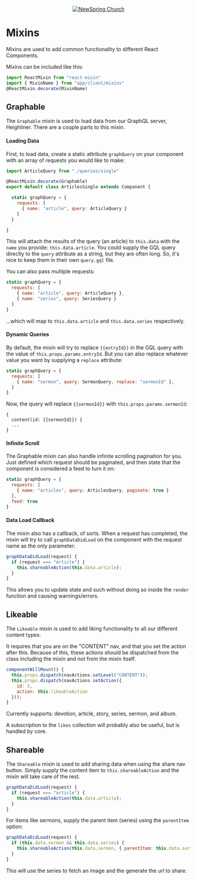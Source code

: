 <p align="center" >
  <a href="http://newspring.cc">
    <img src="https://s3.amazonaws.com/ns.images/newspring/icons/newspring-church-logo-black.png" alt="NewSpring Church" title="NewSpring Church" />
  </a>
</p>

Mixins
=======================

Mixins are used to add common functionality to different React Components.

Mixins can be included like this:

```javascript
import ReactMixin from "react-mixin"
import { MixinName } from "app/client/mixins"
@ReactMixin.decorate(MixinName)
```

## Graphable

The `Graphable` mixin is used to load data from our GraphQL server, Heighliner. There are a couple parts to this mixin.

#### Loading Data

First, to load data, create a static attribute `graphQuery` on your component with an array of requests you would like to make:

```javascript
import ArticleQuery from "./queries/single"

@ReactMixin.decorate(Graphable)
export default class ArticlesSingle extends Component {

  static graphQuery = {
    requests: [
      { name: "article", query: ArticleQuery }
    ]
  }

}
```

This will attach the results of the query (an article) to `this.data` with the `name` you provide: `this.data.article`. You could supply the GQL query directly to the `query` attribute as a string, but they are often long. So, it's nice to keep them in their own `query.gql` file.

You can also pass multiple requests:

```javascript
static graphQuery = {
  requests: [
    { name: "article", query: ArticleQuery },
    { name: "series", query: SeriesQuery }
  ]
}
```

...which will map to `this.data.article` and `this.data.series` respectively.

#### Dynamic Queries

By default, the mixin will try to replace `{{entryId}}` in the GQL query with the value of `this.props.params.entryId`. But you can also replace whatever value you want by supplying a `replace` attribute:

```javascript
static graphQuery = {
  requests: [
    { name: "sermon", query: SermonQuery, replace: "sermonId" },
  ]
}
```

Now, the query will replace `{{sermonId}}` with `this.props.params.sermonId`:

```
{
  content(id: {{sermonId}}) {
  ...
}
```

#### Infinite Scroll

The Graphable mixin can also handle infinite scrolling pagination for you. Just defined which request should be paginated, and then state that the component is considered a feed to turn it on:

```javascript
static graphQuery = {
  requests: [
    { name: "articles", query: ArticlesQuery, paginate: true }
  ],
  feed: true
}
```

#### Data Load Callback

The mixin also has a callback, of sorts. When a request has completed, the mixin will try to call `graphDataDidLoad` on the component with the request name as the only parameter:

```javascript
graphDataDidLoad(request) {
  if (request === "article") {
    this.shareableAction(this.data.article);
  }
}
```

This allows you to update state and such without doing so inside the `render` function and causing warnings/errors.


## Likeable

The `Likeable` mixin is used to add liking functionality to all our different content types.

It requires that you are on the "CONTENT" nav, and that you set the action after this. Because of this, these actions should be dispatched from the class including the mixin and not from the mixin itself.

```javascript
componentWillMount() {
  this.props.dispatch(navActions.setLevel("CONTENT"));
  this.props.dispatch(navActions.setAction({
    id: 3,
    action: this.likeableAction
  }));
}
```

Currently supports: devotion, article, story, series, sermon, and album.

A subscription to the `likes` collection will probably also be useful, but is handled by core.

## Shareable

The `Shareable` mixin is used to add sharing data when using the share nav button. Simply supply the content item to `this.shareableAction` and the mixin will take care of the rest.

```javascript
graphDataDidLoad(request) {
  if (request === "article") {
    this.shareableAction(this.data.article);
  }
}
```

For items like sermons, supply the parent item (series) using the `parentItem` option:

```javascript
graphDataDidLoad(request) {
  if (this.data.sermon && this.data.series) {
    this.shareableAction(this.data.sermon, { parentItem: this.data.series });
  }
}
```

This will use the series to fetch an image and the generate the url to share.

